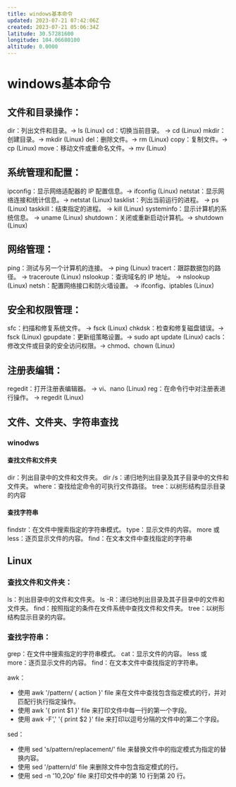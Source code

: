 ```yaml
---
title: windows基本命令
updated: 2023-07-21 07:42:06Z
created: 2023-07-21 05:06:34Z
latitude: 30.57281600
longitude: 104.06680100
altitude: 0.0000
---
```


# windows基本命令
## 文件和目录操作：

dir：列出文件和目录。-> ls (Linux)
cd：切换当前目录。 -> cd (Linux)
mkdir：创建目录。-> mkdir (Linux)
del：删除文件。-> rm (Linux)
copy：复制文件。-> cp (Linux)
move：移动文件或重命名文件。-> mv (Linux)
## 系统管理和配置：

ipconfig：显示网络适配器的 IP 配置信息。-> ifconfig (Linux)
netstat：显示网络连接和统计信息。-> netstat (Linux)
tasklist：列出当前运行的进程。 -> ps (Linux)
taskkill：结束指定的进程。 -> kill (Linux)
systeminfo：显示计算机的系统信息。 -> uname (Linux)
shutdown：关闭或重新启动计算机。-> shutdown (Linux)
## 网络管理：

ping：测试与另一个计算机的连接。 -> ping (Linux)
tracert：跟踪数据包的路径。 -> traceroute (Linux)
nslookup：查询域名的 IP 地址。 -> nslookup (Linux)
netsh：配置网络接口和防火墙设置。 -> ifconfig、iptables (Linux)
## 安全和权限管理：

sfc：扫描和修复系统文件。 -> fsck (Linux)
chkdsk：检查和修复磁盘错误。-> fsck (Linux)
gpupdate：更新组策略设置。-> sudo apt update (Linux)
cacls：修改文件或目录的安全访问权限。-> chmod、chown (Linux)
## 注册表编辑：

regedit：打开注册表编辑器。 -> vi、nano (Linux)
reg：在命令行中对注册表进行操作。 -> regedit (Linux)

## 文件、文件夹、字符串查找
### winodws
#### 查找文件和文件夹
dir：列出目录中的文件和文件夹。
dir /s：递归地列出目录及其子目录中的文件和文件夹。
where：查找给定命令的可执行文件路径。
tree：以树形结构显示目录的内容
#### 查找字符串
findstr：在文件中搜索指定的字符串模式。
type：显示文件的内容。
more 或 less：逐页显示文件的内容。
find：在文本文件中查找指定的字符串
## Linux
### 查找文件和文件夹：

ls：列出目录中的文件和文件夹。
ls -R：递归地列出目录及其子目录中的文件和文件夹。
find：按照指定的条件在文件系统中查找文件和文件夹。
tree：以树形结构显示目录的内容。
### 查找字符串：

grep：在文件中搜索指定的字符串模式。
cat：显示文件的内容。
less 或 more：逐页显示文件的内容。
find：在文本文件中查找指定的字符串。

awk：
+ 使用 awk '/pattern/ { action }' file 来在文件中查找包含指定模式的行，并对匹配行执行指定操作。
+ 使用 awk '{ print $1 }' file 来打印文件中每一行的第一个字段。
+ 使用 awk -F',' '{ print $2 }' file 来打印以逗号分隔的文件中的第二个字段。


sed：

+ 使用 sed 's/pattern/replacement/' file 来替换文件中的指定模式为指定的替换内容。
+ 使用 sed '/pattern/d' file 来删除文件中包含指定模式的行。
+ 使用 sed -n '10,20p' file 来打印文件中的第 10 行到第 20 行。
